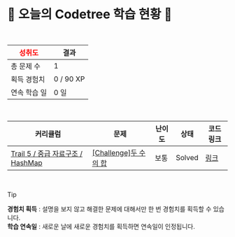 # 🌲 오늘의 Codetree 학습 현황 🌲

<br />

| <span style="color:red;display:block;text-align:center;"> **성취도**</span> | 결과 |
|---|---|
| 총 문제 수 | 1 |
| 획득 경험치 | 0 / 90 XP |
| 연속 학습 일 | 0 일 |

<br />

|커리큘럼|문제|난이도|상태|코드 링크|
|---|---|---|---|---|
|[Trail 5 / 중급 자료구조 / HashMap](https://www.codetree.ai/trail-info/intermediate-mid/)|[[Challenge]두 수의 합](https://www.codetree.ai/trails/complete/curated-cards/challenge-sum-of-two-num/)|보통|Solved|[링크](https://github.com/CHO-YoungSeok/codeTree/blob/main/250718/%EB%91%90%20%EC%88%98%EC%9D%98%20%ED%95%A9/sum-of-two-num.java)|


<br />

> [!TIP]
> **경험치 획득** : 설명을 보지 않고 해결한 문제에 대해서만 한 번 경험치를 획득할 수 있습니다.  
> **학습 연속일** : 새로운 날에 새로운 경험치를 획득하면 연속일이 인정됩니다.


